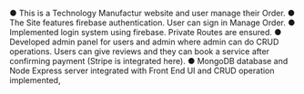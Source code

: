● This is a Technology Manufactur website
and user manage their Order.
● The Site features firebase authentication. User can sign in
Manage Order.
● Implemented login system using firebase. Private Routes are ensured.
● Developed admin panel for users and admin where admin can do CRUD operations. Users can give reviews and they can book a service after confirming payment (Stripe is integrated here).
● MongoDB database and Node Express server integrated with Front
End UI and CRUD operation implemented,